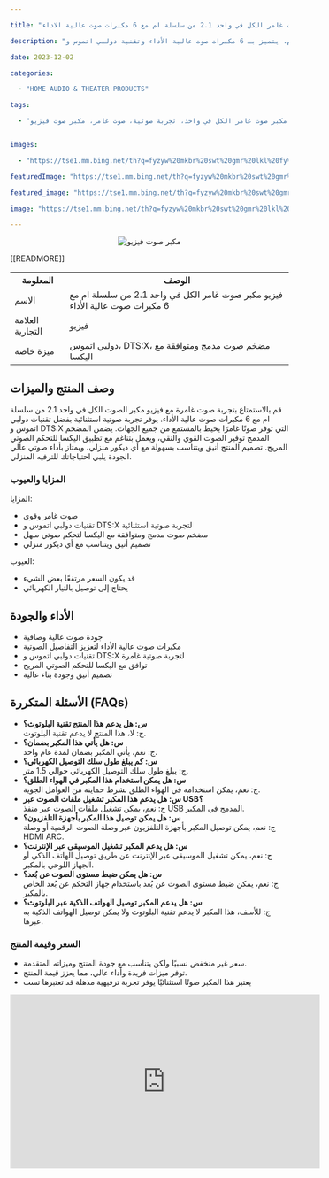 ---
title: "فيزيو مكبر صوت غامر الكل في واحد 2.1 من سلسلة ام مع 6 مكبرات صوت عالية الاداء"
description: "استمتع بتجربة صوت غامرة مذهلة مع مكبر الصوت فيزيو الكل في واحد 2.1 من سلسلة ام. يتميز بـ 6 مكبرات صوت عالية الأداء وتقنية دولبي اتموس و DTS:X لتجربة صوتية استثنائية. يتضمن أيضًا مضخم صوت مدمج ومتوافق مع اليكسا، ليضفي تحكمًا صوتيًا سهلًا على التجربة. مع موديل 2023، سيكون لديك تجربة صوتية هائلة تمتزج بأناقة مع أي منزل."
date: 2023-12-02
categories:
  - "HOME AUDIO & THEATER PRODUCTS"
tags:
  - "فيزيو مكبر صوت، مكبر صوت غامر الكل في واحد، تجربة صوتية، صوت غامر، مكبر صوت فيزيو"

images:
  - "https://tse1.mm.bing.net/th?q=fyzyw%20mkbr%20swt%20gmr%20lkl%20fy%20whd%202%201%20mn%20slsl%20m%20m%206%20mkbrt%20swt%20ly%20ld%20dwlby%20tmws%20dts%20x%20mdkhm%20swt%20mdmj%20wmtwfq%20m%20lyks%20m213ad%20k8%20mwdyl%202023%20kode%20asin%20b09zkqpn37%20tag%20indrajaya%2020"
featuredImage: "https://tse1.mm.bing.net/th?q=fyzyw%20mkbr%20swt%20gmr%20lkl%20fy%20whd%202%201%20mn%20slsl%20m%20m%206%20mkbrt%20swt%20ly%20ld%20dwlby%20tmws%20dts%20x%20mdkhm%20swt%20mdmj%20wmtwfq%20m%20lyks%20m213ad%20k8%20mwdyl%202023%20kode%20asin%20b09zkqpn37%20tag%20indrajaya%2020"
featured_image: "https://tse1.mm.bing.net/th?q=fyzyw%20mkbr%20swt%20gmr%20lkl%20fy%20whd%202%201%20mn%20slsl%20m%20m%206%20mkbrt%20swt%20ly%20ld%20dwlby%20tmws%20dts%20x%20mdkhm%20swt%20mdmj%20wmtwfq%20m%20lyks%20m213ad%20k8%20mwdyl%202023%20kode%20asin%20b09zkqpn37%20tag%20indrajaya%2020"
image: "https://tse1.mm.bing.net/th?q=fyzyw%20mkbr%20swt%20gmr%20lkl%20fy%20whd%202%201%20mn%20slsl%20m%20m%206%20mkbrt%20swt%20ly%20ld%20dwlby%20tmws%20dts%20x%20mdkhm%20swt%20mdmj%20wmtwfq%20m%20lyks%20m213ad%20k8%20mwdyl%202023%20kode%20asin%20b09zkqpn37%20tag%20indrajaya%2020"
---

<center><img alt="مكبر صوت فيزيو" src="https://tse1.mm.bing.net/th?q=image فيزيو مكبر صوت غامر الكل في واحد 2.1 من سلسلة ام مع 6 مكبرات صوت عالية الاداء، دولبي اتموس، DTS:X، مضخم صوت مدمج ومتوافقة مع اليكسا، M213ad-K8، موديل 2023 (KODE ASIN=B09ZKQPN37, TAG=indrajaya-20)"/></center>

<table>

<tr>

<th>المعلومة</th>

<th>الوصف</th>

</tr>

<tr>

<td>الاسم</td>

<td>فيزيو مكبر صوت غامر الكل في واحد 2.1 من سلسلة ام مع 6 مكبرات صوت عالية الأداء</td>

</tr>

<tr>

<td>العلامة التجارية</td>

<td>فيزيو</td>

</tr>

<tr>

<td>ميزة خاصة</td>

<td>دولبي اتموس، DTS:X، مضخم صوت مدمج ومتوافقة مع اليكسا</td>

 [[READMORE]] 



</tr>

</table>

<h2>وصف المنتج والميزات</h2>

<p>قم بالاستمتاع بتجربة صوت غامرة مع فيزيو مكبر الصوت الكل في واحد 2.1 من سلسلة ام مع 6 مكبرات صوت عالية الأداء. يوفر تجربة صوتية استثنائية بفضل تقنيات دولبي اتموس و DTS:X التي توفر صوتًا غامرًا يحيط بالمستمع من جميع الجهات. يضمن المضخم المدمج توفير الصوت القوي والنقي، ويعمل بتناغم مع تطبيق اليكسا للتحكم الصوتي المريح. تصميم المنتج أنيق ويتناسب بسهولة مع أي ديكور منزلي، ويمتاز بأداء صوتي عالي الجودة يلبي احتياجاتك للترفيه المنزلي.</p>

<h3>المزايا والعيوب</h3>

<p>المزايا:</p>

<ul>

<li>صوت غامر وقوي</li>

<li>تقنيات دولبي اتموس و DTS:X لتجربة صوتية استثنائية</li>

<li>مضخم صوت مدمج ومتوافقة مع اليكسا لتحكم صوتي سهل</li>

<li>تصميم أنيق ويتناسب مع أي ديكور منزلي</li>

</ul>

<p>العيوب:</p>

<ul>

<li>قد يكون السعر مرتفعًا بعض الشيء</li>

<li>يحتاج إلى توصيل بالتيار الكهربائي</li>

</ul>

<h2>الأداء والجودة</h2>

<ul>

<li>جودة صوت عالية وصافية</li>

<li>مكبرات صوت عالية الأداء لتعزيز التفاصيل الصوتية</li>

<li>تقنيات دولبي اتموس و DTS:X لتجربة صوتية غامرة</li>

<li>توافق مع اليكسا للتحكم الصوتي المريح</li>

<li>تصميم أنيق وجودة بناء عالية</li>

</ul>

<h2>الأسئلة المتكررة (FAQs)</h2>

<ul>

<li><strong>س: هل يدعم هذا المنتج تقنية البلوتوث؟</strong><br/>ج: لا، هذا المنتج لا يدعم تقنية البلوتوث.</li>

<li><strong>س: هل يأتي هذا المكبر بضمان؟</strong><br/>ج: نعم، يأتي المكبر بضمان لمدة عام واحد.</li>

<li><strong>س: كم يبلغ طول سلك التوصيل الكهربائي؟</strong><br/>ج: يبلغ طول سلك التوصيل الكهربائي حوالي 1.5 متر.</li>

<li><strong>س: هل يمكن استخدام هذا المكبر في الهواء الطلق؟</strong><br/>ج: نعم، يمكن استخدامه في الهواء الطلق بشرط حمايته من العوامل الجوية.</li>

<li><strong>س: هل يدعم هذا المكبر تشغيل ملفات الصوت عبر USB؟</strong><br/>ج: نعم، يمكن تشغيل ملفات الصوت عبر منفذ USB المدمج في المكبر.</li>

<li><strong>س: هل يمكن توصيل هذا المكبر بأجهزة التلفزيون؟</strong><br/>ج: نعم، يمكن توصيل المكبر بأجهزة التلفزيون عبر وصلة الصوت الرقمية أو وصلة HDMI ARC.</li>

<li><strong>س: هل يدعم المكبر تشغيل الموسيقى عبر الإنترنت؟</strong><br/>ج: نعم، يمكن تشغيل الموسيقى عبر الإنترنت عن طريق توصيل الهاتف الذكي أو الجهاز اللوحي بالمكبر.</li>

<li><strong>س: هل يمكن ضبط مستوى الصوت عن بُعد؟</strong><br/>ج: نعم، يمكن ضبط مستوى الصوت عن بُعد باستخدام جهاز التحكم عن بُعد الخاص بالمكبر.</li>

<li><strong>س: هل يدعم المكبر توصيل الهواتف الذكية عبر البلوتوث؟</strong><br/>ج: للأسف، هذا المكبر لا يدعم تقنية البلوتوث ولا يمكن توصيل الهواتف الذكية به عبرها.</li>

</ul>

<h3>السعر وقيمة المنتج</h3>

<ul>

<li>سعر غير منخفض نسبيًا ولكن يتناسب مع جودة المنتج وميزاته المتقدمة.</li>

<li>توفر ميزات فريدة وأداء عالي، مما يعزز قيمة المنتج.</li>

<li>يعتبر هذا المكبر صوتًا استثنائيًا يوفر تجربة ترفيهية مذهلة قد تعتبرها تست

</li></ul>

<iframe width="560" height="315" src="https://www.youtube.com/embed/SpNu-KP1Kt4" title="فيزيو مكبر صوت غامر الكل في واحد 2.1 من سلسلة ام مع 6 مكبرات صوت عالية الاداء، دولبي اتموس، Dts:X، مضخم صوت مدمج ومتوافقة مع اليكسا، M213Ad-K8، موديل 2023 (Kode Asin=B09Zkqpn37, Tag=Indrajaya-20)" frameborder="0" allow="accelerometer; autoplay; clipboard-write; encrypted-media; gyroscope; picture-in-picture; web-share" allowfullscreen></iframe>